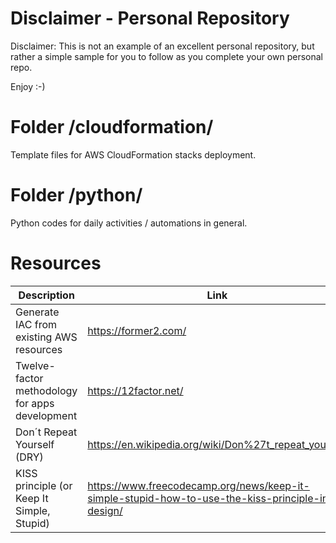 # Disclaimer - Personal Repository

Disclaimer: This is not an example of an excellent personal repository, but rather a simple sample for you to follow as you complete your own personal repo. 

Enjoy :-)

# Folder /cloudformation/

Template files for AWS CloudFormation stacks deployment.

# Folder /python/

Python codes for daily activities / automations in general.

# Resources

| Description  | Link |
| ------------- | ------------- |
| Generate IAC from existing AWS resources  | https://former2.com/ |
| Twelve-factor methodology for apps development | https://12factor.net/ |
| Don´t Repeat Yourself (DRY) | https://en.wikipedia.org/wiki/Don%27t_repeat_yourself |
| KISS principle (or Keep It Simple, Stupid) | https://www.freecodecamp.org/news/keep-it-simple-stupid-how-to-use-the-kiss-principle-in-design/ |